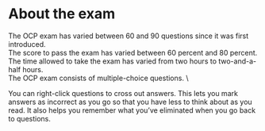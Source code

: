 # About the exam

The OCP exam has varied between 60 and 90 questions since it was first introduced. \
The score to pass the exam has varied between 60 percent and 80 percent. \
The time allowed to take the exam has varied from two hours to two-and-a-half hours. \
The OCP exam consists of multiple-choice questions. \

You can right-click questions to cross out answers. This lets you mark answers as incorrect as you go so that you have less to think about as you read. It also helps you remember what you’ve eliminated when you go back to questions.
